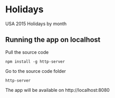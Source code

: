 # Holidays
USA 2015 Holidays by month

## Running the app on localhost
Pull the source code
```
npm install -g http-server
```
Go to the source code folder

``` 
http-server
``` 

The app will be available on  http://localhost:8080 

